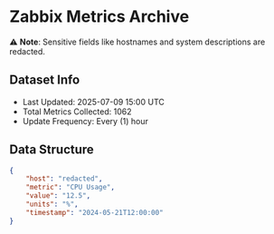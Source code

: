 # Zabbix Metrics Archive

⚠️ **Note**: Sensitive fields like hostnames and system descriptions are redacted.

## Dataset Info
- Last Updated: 2025-07-09 15:00 UTC
- Total Metrics Collected: 1062
- Update Frequency: Every (1) hour

## Data Structure
```json
{
    "host": "redacted",
    "metric": "CPU Usage",
    "value": "12.5",
    "units": "%",
    "timestamp": "2024-05-21T12:00:00"
}
```
